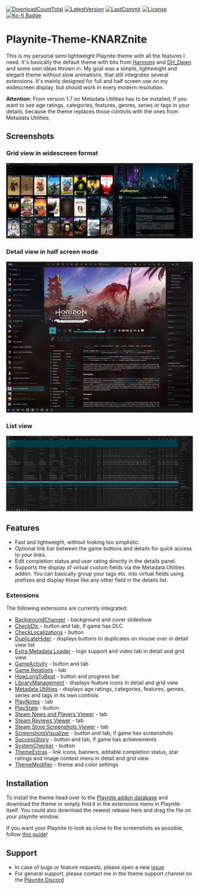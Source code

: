 [![DownloadCountTotal](https://img.shields.io/github/downloads/HerrKnarz/Playnite-Theme-KNARZnite/total?style=flat)](https://github.com/HerrKnarz/Playnite-Theme-KNARZnite/archive/refs/heads/main.zip)
[![LatestVersion](https://img.shields.io/github/v/release/HerrKnarz/Playnite-Theme-KNARZnite?include_prereleases&style=flat)](https://github.com/HerrKnarz/Playnite-Theme-KNARZnite/releases)
[![LastCommit](https://img.shields.io/github/last-commit/HerrKnarz/Playnite-Theme-KNARZnite?style=flat)](https://github.com/HerrKnarz/Playnite-Theme-KNARZnite/commits/main)
[![License](https://img.shields.io/github/license/HerrKnarz/Playnite-Theme-KNARZnite?style=flat)](https://github.com/HerrKnarz/Playnite-Theme-KNARZnite/blob/main/LICENSE.txt)
[![Ko-fi Badge](https://img.shields.io/badge/Tip%20on%20Ko--fi-F16061)](https://ko-fi.com/herrknarz)

# Playnite-Theme-KNARZnite

This is my personal semi lightweight Playnite theme with all the features I need. It's basically the default theme with bits from [Harmony](https://playnite.link/addons.html#Harmony_d49ef7bc-49de-4fd0-9a67-bd1f26b56047) and [DH_Dawn](https://playnite.link/addons.html#felixkmh_DesktopTheme_DH_Dawn) and some own ideas thrown in. My goal was a simple, lightweight and elegant theme without slow animations, that still integrates several extensions. It's mainly designed for full and half screen use on my widescreen display, but should work in every modern resolution.

**Attention:** From version 1.7 on Metadata Utilities has to be installed, if you want to see  age ratings, categories, features, genres, series or tags in your details, because the theme replaces those controls with the ones from Metadata Utilities.

## Screenshots

### Grid view in widescreen format

![Screenshot](https://raw.githubusercontent.com/HerrKnarz/Playnite-Theme-KNARZnite/main/screenshots/GridView.webp)

### Detail view in half screen mode

![Screenshot](https://raw.githubusercontent.com/HerrKnarz/Playnite-Theme-KNARZnite/main/screenshots/DetailView.webp)

### List view

![Screenshot](https://raw.githubusercontent.com/HerrKnarz/Playnite-Theme-KNARZnite/main/screenshots/ListView.webp)

## Features
- Fast and lightweight, without looking too simplistic.
- Optional link bar between the game buttons and details for quick access to your links.
- Edit completion status and user rating directly in the details panel.
- Supports the display of virtual custom fields via the Metadata Utilities addon. You can basically group your tags etc. into virtual fields using prefixes and display those like any other field in the details list.

### Extensions

The following extensions are currently integrated:

- [BackgroundChanger](https://playnite.link/addons.html#playnite-backgroundchanger-plugin) - background and cover slideshow
- [CheckDlc](https://playnite.link/addons.html#playnite-checkdlc-plugin) - button and tab, if game has DLC
- [CheckLocalizations](https://playnite.link/addons.html#playnite-checklocalizations-plugin) - button
- [DuplicateHider](https://playnite.link/addons.html#felixkmh_DuplicateHider_Plugin) - displays buttons to duplicates on mouse over in detail view list
- [Extra Metadata Loader](https://playnite.link/addons.html#ExtraMetadataLoader_705fdbca-e1fc-4004-b839-1d040b8b4429) - logo support and video tab in detail and grid view
- [GameActivity](https://playnite.link/addons.html#playnite-gameactivity-plugin) - button and tab
- [Game Relations](https://playnite.link/addons.html#GameRelations_a4c15d63-9ab4-4d96-9a0c-8f9b35d43a1f) - tab
- [HowLongToBeat](https://playnite.link/addons.html#playnite-howlongtobeat-plugin) - button and progress bar
- [LibraryManagement](https://playnite.link/addons.html#playnite-librarymanagement-plugin) - displays feature icons in detail and grid view
- [Metadata Utilities](https://playnite.link/addons.html#MetadataUtilities_485ab5f0-bfb1-4c17-93cc-20d8338673be) - displays age ratings, categories, features, genres, series and tags in its own controls
- [PlayNotes](https://playnite.link/addons.html#PlayNotes_4208657d-4f78-42d2-968f-39f24de275e1) - tab
- [PlayState](https://playnite.link/addons.html#PlayState) - button
- [Steam News and Players Viewer](https://playnite.link/addons.html#NewsViewer_15e03ffe-90f6-4e8e-bd4d-94514777481d) - tab
- [Steam Reviews Viewer](https://playnite.link/addons.html#Review_Viewer_ca24e37a-76d9-49bf-89ab-d3cba4a54bd1) - tab
- [Steam Store Screenshots Viewer](https://playnite.link/addons.html#SteamScreenshots_8e77fe31-5e62-41e2-8fa2-64844cfd5b6b) - tab
- [ScreenshotsVisualizer](https://playnite.link/addons.html#playnite-screenshotsvisualizer-plugin) - button and tab, if game has screenshots
- [SuccessStory](https://playnite.link/addons.html#playnite-successstory-plugin) - button and tab, if game has achievements
- [SystemChecker](https://playnite.link/addons.html#playnite-systemchecker-plugin) - button
- [ThemeExtras](https://playnite.link/addons.html#felixkmh_Extras_Plugin) - link icons, banners, editable completion status, star ratings and image context menu in detail and grid view
- [ThemeModifier](https://playnite.link/addons.html#playnite-thememodifier-plugin) - theme and color settings

## Installation

To install the theme head over to the [Playnite addon database](https://playnite.link/addons.html) and download the theme or simply find it in the extensions menu in Playnite itself. You could also download the newest release here and drag the file on your playnite window.

If you want your Playnite to look as close to the screenshots as possible, follow [this guide](https://github.com/HerrKnarz/Playnite-Theme-KNARZnite/wiki/How-to-achieve-the-look-from-the-screenshots)!

## Support

- In case of bugs or feature requests, please open a new [issue](https://github.com/HerrKnarz/Playnite-Theme-KNARZnite/issues)
- For general support, please contact me in the theme support channel on the [Playnite Discord](https://discord.com/channels/365863063296933888/808419347105447957)
